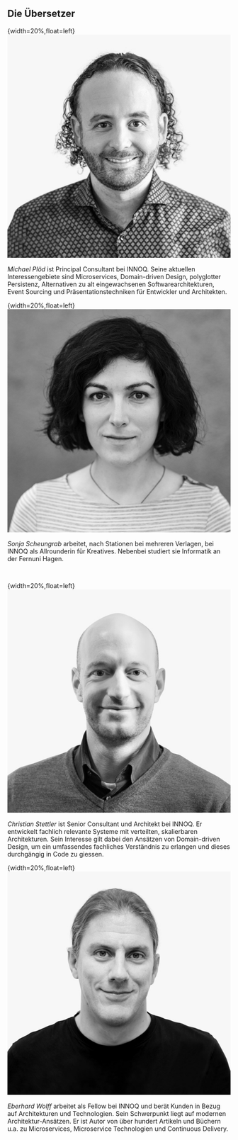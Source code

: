 ## Die Übersetzer

{width=20%,float=left}
![](images/michael.jpg)

*Michael Plöd* ist Principal Consultant bei INNOQ. Seine aktuellen Interessengebiete sind Microservices, Domain-driven Design, polyglotter Persistenz, Alternativen zu alt eingewachsenen Softwarearchitekturen, Event Sourcing und Präsentationstechniken für Entwickler und Architekten.

{width=20%,float=left}
![](images/sonja.jpg)

*Sonja Scheungrab* arbeitet, nach Stationen bei mehreren Verlagen, bei
INNOQ als Allrounderin für Kreatives. Nebenbei studiert sie Informatik
an der Fernuni Hagen.
~~~~~~~~


~~~~~~~~

{width=20%,float=left}
![](images/christian.jpg)

*Christian Stettler* ist Senior Consultant und Architekt bei INNOQ.
Er entwickelt fachlich relevante Systeme mit verteilten, 
skalierbaren Architekturen. Sein Interesse gilt dabei den Ansätzen von 
Domain-driven Design, um ein umfassendes fachliches Verständnis zu 
erlangen und dieses durchgängig in Code zu giessen.

{width=20%,float=left}
![](images/eberhard.jpg)

*Eberhard Wolff* arbeitet als Fellow bei INNOQ und berät 
Kunden in Bezug auf Architekturen und Technologien. Sein
Schwerpunkt liegt auf modernen Architektur-Ansätzen. Er ist Autor von 
über hundert Artikeln und Büchern u.a. zu
Microservices, Microservice
Technologien und Continuous Delivery.
